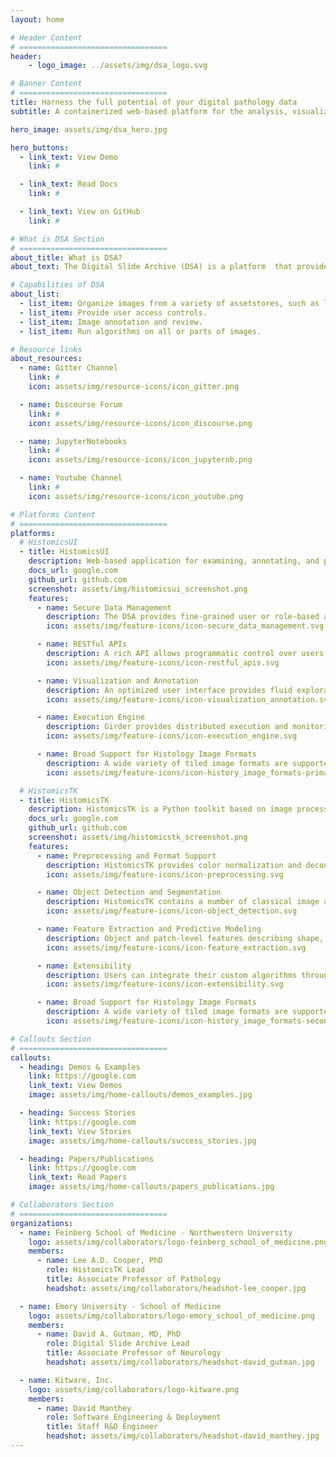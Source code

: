 ```yaml
---
layout: home

# Header Content
# =================================
header:
    - logo_image: ../assets/img/dsa_logo.svg

# Banner Content
# =================================
title: Harness the full potential of your digital pathology data
subtitle: A containerized web-based platform for the analysis, visualization, management and annotation of whole-slide digital pathology imaging data

hero_image: assets/img/dsa_hero.jpg

hero_buttons:
  - link_text: View Demo
    link: #

  - link_text: Read Docs
    link: #

  - link_text: View on GitHub
    link: #

# What is DSA Section
# =================================
about_title: What is DSA?
about_text: The Digital Slide Archive (DSA) is a platform  that provides the ability to store, manage, visualize and annotate large imaging data sets.  The DSA is an umbrella term and consists of an analysis toolkit (HistomicsTK), a library to manage/visualize slides (HistomicsUI) as well as a database layer (using Mongo), and a web-server that provides a rich API.  This system allows;

# Capabilities of DSA
about_list:
  - list_item: Organize images from a variety of assetstores, such as local files systems and S3.
  - list_item: Provide user access controls.
  - list_item: Image annotation and review.
  - list_item: Run algorithms on all or parts of images.

# Resource links
about_resources:
  - name: Gitter Channel
    link: #
    icon: assets/img/resource-icons/icon_gitter.png

  - name: Discourse Forum
    link: #
    icon: assets/img/resource-icons/icon_discourse.png

  - name: JupyterNotebooks
    link: #
    icon: assets/img/resource-icons/icon_jupyternb.png

  - name: Youtube Channel
    link: #
    icon: assets/img/resource-icons/icon_youtube.png

# Platforms Content
# =================================
platforms:
  # HistomicsUI
  - title: HistomicsUI
    description: Web-based application for examining, annotating, and processing histology images to extract both low and high level features (e.g. cellular structure, feature types).
    docs_url: google.com
    github_url: github.com
    screenshot: assets/img/histomicsui_screenshot.png
    features:
      - name: Secure Data Management
        description: The DSA provides fine-grained user or role-based access to datasets, images & metadata, and annotations. Amazon S3 hosting supported.
        icon: assets/img/feature-icons/icon-secure_data_management.svg

      - name: RESTful APIs
        description: A rich API allows programmatic control over users, data, annotations, and algorithms, enabling automation of DSA tasks and integration with other tools and platforms.
        icon: assets/img/feature-icons/icon-restful_apis.svg

      - name: Visualization and Annotation
        description: An optimized user interface provides fluid exploration of large whole-slide images and tools for efficient generation of image markups.
        icon: assets/img/feature-icons/icon-visualization_annotation.svg

      - name: Execution Engine
        description: Girder provides distributed execution and monitoring of algorithm and analytics jobs.
        icon: assets/img/feature-icons/icon-execution_engine.svg

      - name: Broad Support for Histology Image Formats
        description: A wide variety of tiled image formats are supported, including tiff, svs, and jp2. Images can be retiled automatically as needed for processing algorithms. Additional formats can be added with a pluggable Python interface.
        icon: assets/img/feature-icons/icon-history_image_formats-primary.svg

  # HistomicsTK
  - title: HistomicsTK
    description: HistomicsTK is a Python toolkit based on image processing, for quantitative analysis of whole-slide digital pathology images.
    docs_url: google.com
    github_url: github.com
    screenshot: assets/img/histomicstk_screenshot.png
    features:
      - name: Preprocessing and Format Support
        description: HistomicsTK provides color normalization and deconvolution operations to improve the robustness of analytic pipelines. The Large Image plugin gives programmers a convenient interface for reading from whole-slide imaging formats.
        icon: assets/img/feature-icons/icon-preprocessing.svg

      - name: Object Detection and Segmentation
        description: HistomicsTK contains a number of classical image analysis and machine-learning based algorithms for object detection and segmentation of subcellular structures and tissues.
        icon: assets/img/feature-icons/icon-object_detection.svg

      - name: Feature Extraction and Predictive Modeling
        description: Object and patch-level features describing shape, texture, and color can be used to build machine-learning models.
        icon: assets/img/feature-icons/icon-feature_extraction.svg

      - name: Extensibility
        description: Users can integrate their custom algorithms through a containerization process that auto-generates DSA user-interfaces.
        icon: assets/img/feature-icons/icon-extensibility.svg

      - name: Broad Support for Histology Image Formats
        description: A wide variety of tiled image formats are supported, including tiff, svs, and jp2. Images can be retiled automatically as needed for processing algorithms. Additional formats can be added with a pluggable Python interface.
        icon: assets/img/feature-icons/icon-history_image_formats-secondary.svg

# Callouts Section
# =================================
callouts:
  - heading: Demos & Examples
    link: https://google.com
    link_text: View Demos
    image: assets/img/home-callouts/demos_examples.jpg

  - heading: Success Stories
    link: https://google.com
    link_text: View Stories
    image: assets/img/home-callouts/success_stories.jpg

  - heading: Papers/Publications
    link: https://google.com
    link_text: Read Papers
    image: assets/img/home-callouts/papers_publications.jpg

# Collaborators Section
# =================================
organizations:
  - name: Feinberg School of Medicine - Northwestern University
    logo: assets/img/collaborators/logo-feinberg_school_of_medicine.png
    members:
      - name: Lee A.D. Cooper, PhD
        role: HistomicsTK Lead
        title: Associate Professor of Pathology
        headshot: assets/img/collaborators/headshot-lee_cooper.jpg

  - name: Emory University - School of Medicine
    logo: assets/img/collaborators/logo-emory_school_of_medicine.png
    members:
      - name: David A. Gutman, MD, PhD
        role: Digital Slide Archive Lead
        title: Associate Professor of Neurology
        headshot: assets/img/collaborators/headshot-david_gutman.jpg

  - name: Kitware, Inc.
    logo: assets/img/collaborators/logo-kitware.png
    members:
      - name: David Manthey
        role: Software Engineering & Deployment
        title: Staff R&D Engineer
        headshot: assets/img/collaborators/headshot-david_manthey.jpg
---
```

